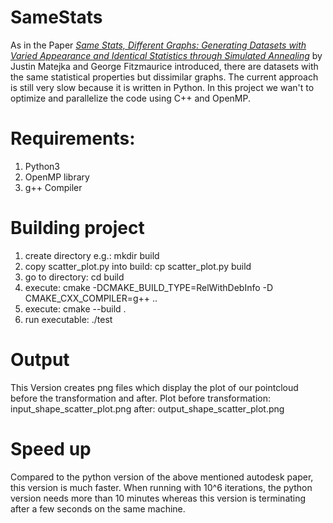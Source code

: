 # SameStats

As in the Paper [*Same Stats, Different Graphs: Generating Datasets with Varied Appearance and Identical Statistics through Simulated Annealing*](https://www.autodesk.com/research/publications/same-stats-different-graphs) by Justin Matejka and George Fitzmaurice introduced, there are datasets with the same statistical properties but dissimilar graphs. The current approach is still very slow because it is written in Python. In this project we wan't to optimize and parallelize the code using C++ and OpenMP.

# Requirements:
1. Python3
2. OpenMP library
3. g++ Compiler

# Building project
1. create directory e.g.: mkdir build
2. copy scatter_plot.py into build: cp scatter_plot.py build
3. go to directory: cd build 
4. execute: cmake -DCMAKE_BUILD_TYPE=RelWithDebInfo -D CMAKE_CXX_COMPILER=g++ ..
5. execute: cmake --build .
6. run executable: ./test

# Output
This Version creates png files which display the plot of our pointcloud before the transformation and after. 
Plot before transformation: input_shape_scatter_plot.png
after: output_shape_scatter_plot.png

# Speed up
Compared to the python version of the above mentioned autodesk paper, this version is much faster.
When running with 10^6 iterations, the python version needs more than 10 minutes whereas this version is terminating after a few seconds on the same machine. 

